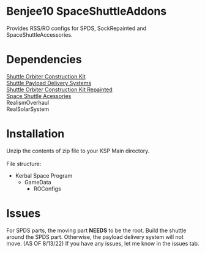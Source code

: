 # Benjee10 SpaceShuttleAddons
Provides RSS/RO configs for SPDS, SockRepainted and SpaceShuttleAccessories.<br>

# Dependencies
[Shuttle Orbiter Construction Kit](https://forum.kerbalspaceprogram.com/index.php?/topic/208794-111-shuttle-orbiter-construction-kit-repainted-v12/)<br>
[Shuttle Payload Delivery Systems](https://forum.kerbalspaceprogram.com/index.php?/topic/208905-112x-breaking-ground-shuttle-payload-delivery-systems-30/)<br>
[Shuttle Orbiter Construction Kit Repainted](https://forum.kerbalspaceprogram.com/index.php?/topic/208794-111-shuttle-orbiter-construction-kit-repainted-v12/)<br>
[Space Shuttle Acessories](https://spacedock.info/mod/3058/Space%20Shuttle%20Acessories)<br>
RealismOverhaul  
RealSolarSystem

# Installation
Unzip the contents of zip file to your KSP Main directory.<br><br>
File structure:  
* Kerbal Space Program  
  * GameData  
    * ROConfigs
    

    
# Issues
For SPDS parts, the moving part **NEEDS** to be the root. Build the shuttle around the SPDS part. Otherwise, the payload delivery system will not move. (AS OF 8/13/22) 
If you have any issues, let me know in the issues tab.

